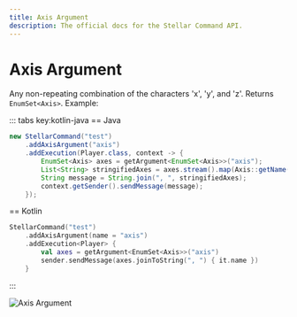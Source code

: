 ```yaml
---
title: Axis Argument
description: The official docs for the Stellar Command API.
---
```


# Axis Argument

Any non-repeating combination of the characters 'x', 'y', and 'z'. Returns `EnumSet<Axis>`. Example:

::: tabs key:kotlin-java
== Java
```Java
new StellarCommand("test")
    .addAxisArgument("axis")
    .addExecution(Player.class, context -> {
        EnumSet<Axis> axes = getArgument<EnumSet<Axis>>("axis");
        List<String> stringifiedAxes = axes.stream().map(Axis::getName()).collect(Collectors.toList());
        String message = String.join(", ", stringifiedAxes);
        context.getSender().sendMessage(message);
    });
```
== Kotlin
```Kotlin
StellarCommand("test")
    .addAxisArgument(name = "axis")
    .addExecution<Player> {
        val axes = getArgument<EnumSet<Axis>>("axis")
        sender.sendMessage(axes.joinToString(", ") { it.name })
    }
```
:::

![Axis Argument](https://cdn.lutto.dev/stellar/gifs/math/axis.gif)